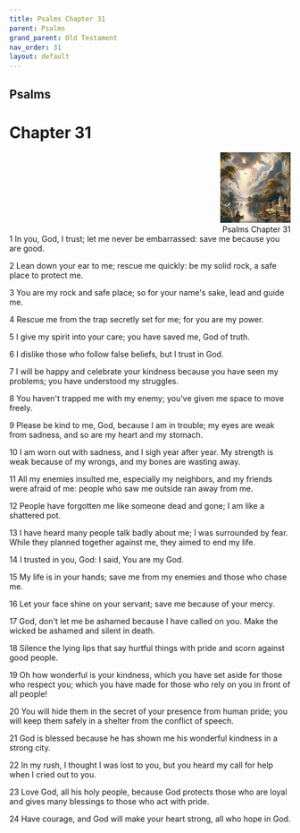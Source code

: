 ```yaml
---
title: Psalms Chapter 31
parent: Psalms
grand_parent: Old Testament
nav_order: 31
layout: default
---
```


## Psalms

# Chapter 31

<div style="clear: both; text-align: right;">
    <img src="/assets/Image/Psalms/500/31.jpg" alt="Psalms Chapter 31" class="chapter-image" style="max-width: 25%; height: auto;"/>
    <figcaption style="font-size: 14px;">Psalms Chapter 31</figcaption>
</div>
1 In you, God, I trust; let me never be embarrassed: save me because you are good.

2 Lean down your ear to me; rescue me quickly: be my solid rock, a safe place to protect me.

3 You are my rock and safe place; so for your name's sake, lead and guide me.

4 Rescue me from the trap secretly set for me; for you are my power.

5 I give my spirit into your care; you have saved me, God of truth.

6 I dislike those who follow false beliefs, but I trust in God.

7 I will be happy and celebrate your kindness because you have seen my problems; you have understood my struggles.

8 You haven't trapped me with my enemy; you've given me space to move freely.

9 Please be kind to me, God, because I am in trouble; my eyes are weak from sadness, and so are my heart and my stomach.

10 I am worn out with sadness, and I sigh year after year. My strength is weak because of my wrongs, and my bones are wasting away.

11 All my enemies insulted me, especially my neighbors, and my friends were afraid of me: people who saw me outside ran away from me.

12 People have forgotten me like someone dead and gone; I am like a shattered pot.

13 I have heard many people talk badly about me; I was surrounded by fear. While they planned together against me, they aimed to end my life.

14 I trusted in you, God: I said, You are my God.

15 My life is in your hands; save me from my enemies and those who chase me.

16 Let your face shine on your servant; save me because of your mercy.

17 God, don't let me be ashamed because I have called on you. Make the wicked be ashamed and silent in death.

18 Silence the lying lips that say hurtful things with pride and scorn against good people.

19 Oh how wonderful is your kindness, which you have set aside for those who respect you; which you have made for those who rely on you in front of all people!

20 You will hide them in the secret of your presence from human pride; you will keep them safely in a shelter from the conflict of speech.

21 God is blessed because he has shown me his wonderful kindness in a strong city.

22 In my rush, I thought I was lost to you, but you heard my call for help when I cried out to you.

23 Love God, all his holy people, because God protects those who are loyal and gives many blessings to those who act with pride.

24 Have courage, and God will make your heart strong, all who hope in God.


